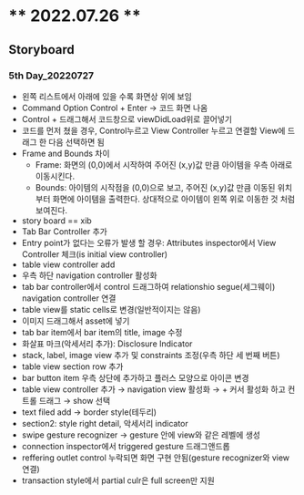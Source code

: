 # ** 2022.07.26 **

## Storyboard
### 5th Day_20220727

- 왼쪽 리스트에서 아래에 있을 수록 화면상 위에 보임
- Command Option Control + Enter → 코드 화면 나옴
- Control + 드래그해서 코드창으로 viewDidLoad위로 끌어넣기
- 코드를 먼저 쳤을 경우, Control누르고 View Controller 누르고 연결할 View에 드래그 한 다음 선택하면 됨
- Frame and Bounds 차이
    - Frame: 화면의 (0,0)에서 시작하여 주어진 (x,y)값 만큼 아이템을 우측 아래로 이동시킨다.
    - Bounds: 아이템의 시작점을 (0,0)으로 보고, 주어진 (x,y)값 만큼 이동된 위치부터 화면에 아이템을 출력한다. 상대적으로 아이템이 왼쪽 위로 이동한 것 처럼 보여진다.
- story board == xib
- Tab Bar Controller 추가
- Entry point가 없다는 오류가 발생 할 경우: Attributes inspector에서 View Controller 체크(is initial view controller)
- table view controller add
- 우측 하단 navigation controller 활성화
- tab bar controller에서 control 드래그하여 relationshio segue(세그웨이) navigation controller 연결
- table view를 static cells로 변경(일반적이지는 않음)
- 이미지 드래그해서 asset에 넣기
- tab bar item에서 bar item의 title, image 수정
- 화살표 마크(악세서리 추가): Disclosure Indicator
- stack, label, image view 추가 및 constraints 조정(우측 하단 세 번째 버튼)
- table view section row 추가
- bar button item 우측 상단에 추가하고 플러스 모양으로 아이콘 변경
- table view controller 추가 → navigation view 활성화 → + 커서 활성화 하고 컨트롤 드래그 → show 선택
- text filed add → border style(테두리)
- section2: style right detail, 악세서리 indicator
- swipe gesture recognizer → gesture 안에 view와 같은 레벨에 생성
- connection inspector에서 triggered gesture 드래그앤드롭
- reffering outlet control 누락되면 화면 구현 안됨(gesture recognizer와 view연결)
- transaction style에서 partial culr은 full screen만 지원